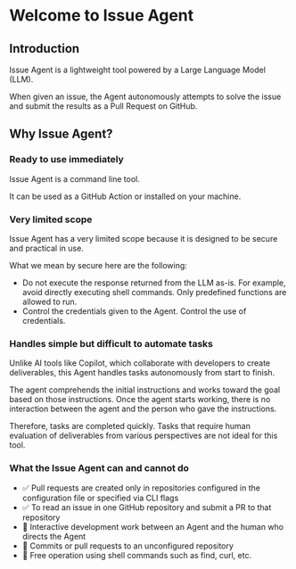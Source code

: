 # Welcome to Issue Agent

## Introduction

Issue Agent is a lightweight tool powered by a Large Language Model (LLM).

When given an issue, the Agent autonomously attempts to solve the issue and submit the results as a Pull Request on GitHub.


## Why Issue Agent?

### Ready to use immediately

Issue Agent is a command line tool. 

It can be used as a GitHub Action or installed on your machine.


### Very limited scope

Issue Agent has a very limited scope because it is designed to be secure and practical in use.

What we mean by secure here are the following:

* Do not execute the response returned from the LLM as-is. For example, avoid directly executing shell commands. Only predefined functions are allowed to run.
* Control the credentials given to the Agent. Control the use of credentials.


### Handles simple but difficult to automate tasks

Unlike AI tools like Copilot, which collaborate with developers to create deliverables,
this Agent handles tasks autonomously from start to finish.

The agent comprehends the initial instructions and works toward the goal based on those instructions.
Once the agent starts working, there is no interaction between the agent and the person who gave the instructions. 

Therefore, tasks are completed quickly.
Tasks that require human evaluation of deliverables from various perspectives are not ideal for this tool.


### What the Issue Agent can and cannot do

* ✅ Pull requests are created only in repositories configured in the configuration file or specified via CLI flags
* ✅ To read an issue in one GitHub repository and submit a PR to that repository
* 🚫 Interactive development work between an Agent and the human who directs the Agent
* 🚫 Commits or pull requests to an unconfigured repository
* 🚫 Free operation using shell commands such as find, curl, etc.
